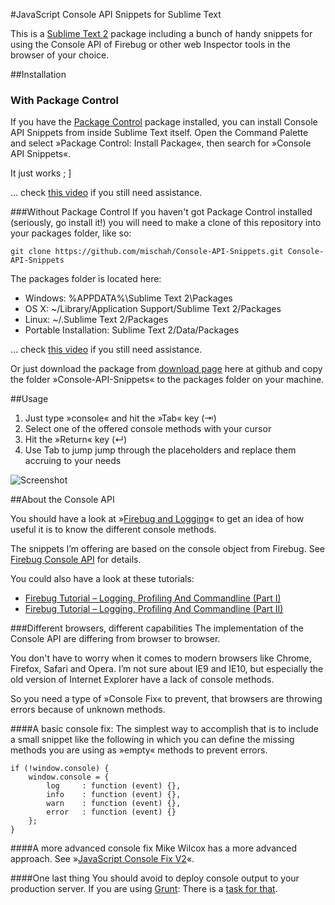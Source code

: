 #JavaScript Console API Snippets for Sublime Text

This is a [Sublime Text 2][sublime] package including a bunch of handy snippets for using the Console API of Firebug or other web Inspector tools in the browser of your choice.

##Installation

### With Package Control ###

If you have the [Package Control][package_control] package installed, you can install Console API Snippets from inside Sublime Text itself. Open the Command Palette and select »Package Control: Install Package«, then search for »Console API Snippets«.

It just works ; ]

… check [this video][package_control_video] if you still need assistance.

###Without Package Control
If you haven't got Package Control installed (seriously, go install it!) you will need to make a clone of this repository into your packages folder, like so:

	git clone https://github.com/mischah/Console-API-Snippets.git Console-API-Snippets
	
The packages folder is located here:

- Windows: %APPDATA%\Sublime Text 2\Packages
- OS X: ~/Library/Application Support/Sublime Text 2/Packages
- Linux: ~/.Sublime Text 2/Packages
- Portable Installation: Sublime Text 2/Data/Packages

… check [this video][manual_install_video] if you still need assistance.

Or just download the package from [download page][download] here at github and copy the folder »Console-API-Snippets« to the packages folder on your machine.

[sublime]: http://www.sublimetext.com/
[download]: https://github.com/mischah/Console-API-Snippets/downloads
[package_control]: http://wbond.net/sublime_packages/package_control
[package_control_video]: https://tutsplus.com/lesson/package-control/
[manual_install_video]: https://tutsplus.com/lesson/installing-plugins-without-package-control/

##Usage
1. Just type »console« and hit the »Tab« key (⇥)
2. Select one of the offered console methods with your cursor
3. Hit the »Return« key (↵)
4. Use Tab to jump jump through the placeholders and replace them accruing to your needs

![Screenshot](http://mischah.github.com/Console-API-Snippets/screenshots/console.group.png)

##About the Console API

You should have a look at »[Firebug and Logging][firebug_info]« to get an idea of how useful it is to know the different console methods.

The snippets I’m offering are based on the console object from Firebug. See [Firebug Console API][firebug_api] for details.

You could also have a look at these tutorials:

- [Firebug Tutorial – Logging, Profiling And Commandline (Part I)][firebug_tut_1]
- [Firebug Tutorial – Logging, Profiling And Commandline (Part II)][firebug_tut_2]

###Different browsers, different capabilities
The implementation of the Console API are differing from browser to browser. 

You don't have to worry when it comes to modern browsers like Chrome, Firefox, Safari and Opera. I’m not sure about IE9 and IE10, but especially the old version of Internet Explorer have a lack of console methods.

So you need a type of »Console Fix« to prevent, that browsers are throwing errors because of unknown methods.

####A basic console fix:
The simplest way to accomplish that is to include a small snippet like the following in which you can define the missing methods you are using as »empty« methods to prevent errors.

	if (!window.console) {
		window.console = {
			log		: function (event) {},
			info	: function (event) {},
			warn	: function (event) {},
			error	: function (event) {}
		};
	}

####A more advanced console fix
Mike Wilcox has a more advanced approach. See »[JavaScript Console Fix V2][console_fix]«.

####One last thing
You should avoid to deploy console output to your production server. 
If you are using [Grunt][grunt]: There is a [task for that][grunt_task]. 

[firebug_info]: http://getfirebug.com/logging
[firebug_api]: http://getfirebug.com/wiki/index.php/Console_API
[firebug_tut_1]: http://michaelsync.net/2007/09/09/firebug-tutorial-logging-profiling-and-commandline-part-i
[firebug_tut_2]: http://michaelsync.net/2007/09/10/firebug-tutorial-logging-profiling-and-commandline-part-ii
[console_fix]: http://clubajax.org/javascript-console-fix-v2-now-with-ios/
[grunt]: http://gruntjs.com/
[grunt_task]: https://github.com/ehynds/grunt-remove-logging
